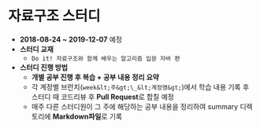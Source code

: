 # 자료구조 스터디

* **2018-08-24 ~ 2019-12-07** 예정
* **스터디 교재**
  * `Do it! 자료구조와 함께 배우는 알고리즘 입문 자바 편`
* **스터디 진행 방법**
  * **개별 공부 진행 후 복습 + 공부 내용 정리 요약**
  * 각 계정별 브런치(`week&lt;주&gt;\_&lt;계정명&gt;`)에서 학습 내용 기록 후 스터디 때 코드리뷰 후 **Pull Request**로 합칠 예정
  * 매주 다른 스터디원이 그 주에 해당하는 공부 내용을 정리하여 summary 디렉토리에 **Markdown파일**로 기록

